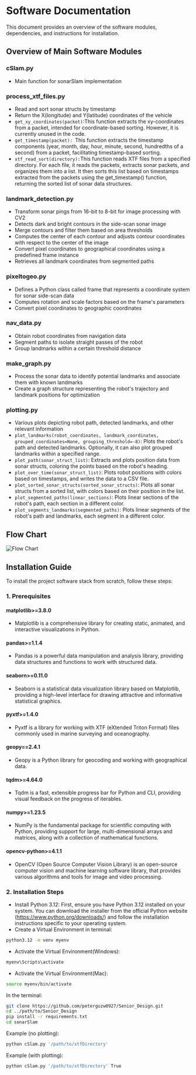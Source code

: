 # Software Documentation

This document provides an overview of the software modules, dependencies, and instructions for installation.

## Overview of Main Software Modules

### cSlam.py
- Main function for sonarSlam implementation

### process_xtf_files.py
- Read and sort sonar structs by timestamp
- Return the X(longitude) and Y(latitude) coordinates of the vehicle
- `get_xy_coordinates(packet)`:This function extracts the xy-coordinates from a packet, intended for coordinate-based sorting. However, it is currently unused in the code.
- `get_timestamp(packet): `This function extracts the timestamp components (year, month, day, hour, minute, second, hundredths of a second) from a packet, facilitating timestamp-based sorting.
- `xtf_read_sort(directory):`This function reads XTF files from a specified directory. For each file, it reads the packets, extracts sonar packets, and organizes them into a list. It then sorts this list based on timestamps extracted from the packets using the get_timestamp() function, returning the sorted list of sonar data structures.

### landmark_detection.py
- Transform sonar pings from 16-bit to 8-bit for image processing with CV2
- Detects dark and bright contours in the side-scan sonar image
- Merge contours and filter them based on area thresholds
- Computes the center of each contour and adjusts contour coordinates with respect to the center of the image
- Convert pixel coordinates to geographical coordinates using a predefined frame instance
- Retrieves all landmark coordinates from segmented paths

### pixeltogeo.py
- Defines a Python class called frame that represents a coordinate system for sonar side-scan data
- Computes rotation and scale factors based on the frame's parameters
- Convert pixel coordinates to geographic coordinates

### nav_data.py
- Obtain robot coordinates from navigation data
- Segment paths to isolate straight passes of the robot
- Group landmarks within a certain threshold distance

### make_graph.py
- Process the sonar data to identify potential landmarks and associate them with known landmarks
- Create a graph structure representing the robot's trajectory and landmark positions for optimization

### plotting.py
- Various plots depicting robot path, detected landmarks, and other relevant information
- `plot_landmarks(robot_coordinates, landmark_coordinates, grouped_coordinates=None, grouping_threshold=-8)`: Plots the robot's path and detected landmarks. Optionally, it can also plot grouped landmarks within a specified range.
- `plot_path(sonar_struct_list)`: Extracts and plots position data from sonar structs, coloring the points based on the robot's heading.
- `plot_over_time(sonar_struct_list)`: Plots robot positions with colors based on timestamps, and writes the data to a CSV file.
- `plot_sorted_sonar_structs(sorted_sonar_structs)`: Plots all sonar structs from a sorted list, with colors based on their position in the list.
- `plot_segmented_paths(linear_sections)`: Plots linear sections of the robot's path, each section in a different color.
- `plot_segments_landmarks(segmented_paths)`: Plots linear segments of the robot's path and landmarks, each segment in a different color.
  
## Flow Chart

![Flow Chart](https://github.com/peterguzw0927/Senior_Design/assets/130591044/55051beb-e09a-4852-8ec7-d313dbbab899)

## Installation Guide

To install the project software stack from scratch, follow these steps:

### 1. Prerequisites

#### matplotlib>=3.8.0
- Matplotlib is a comprehensive library for creating static, animated, and interactive visualizations in Python.

#### pandas>=1.1.4
- Pandas is a powerful data manipulation and analysis library, providing data structures and functions to work with structured data.

#### seaborn>=0.11.0
- Seaborn is a statistical data visualization library based on Matplotlib, providing a high-level interface for drawing attractive and informative statistical graphics.

#### pyxtf>=1.4.0
- Pyxtf is a library for working with XTF (eXtended Triton Format) files commonly used in marine surveying and oceanography.

#### geopy==2.4.1
- Geopy is a Python library for geocoding and working with geographical data.

#### tqdm>=4.64.0
- Tqdm is a fast, extensible progress bar for Python and CLI, providing visual feedback on the progress of iterables.

#### numpy>=1.23.5
- NumPy is the fundamental package for scientific computing with Python, providing support for large, multi-dimensional arrays and matrices, along with a collection of mathematical functions.

#### opencv-python>=4.1.1
- OpenCV (Open Source Computer Vision Library) is an open-source computer vision and machine learning software library, that provides various algorithms and tools for image and video processing.

### 2. Installation Steps
- Install Python 3.12:
First, ensure you have Python 3.12 installed on your system. You can download the installer from the official Python website (https://www.python.org/downloads/) and follow the installation instructions specific to your operating system.
- Create a Virtual Environment in terminal:
```bash
python3.12 -m venv myenv
```
- Activate the Virtual Environment(Windows):
```bash
myenv\Scripts\activate
```
- Activate the Virtual Environment(Mac):
```bash
source myenv/bin/activate
```
In the terminal:

```bash
git clone https://github.com/peterguzw0927/Senior_Design.git
cd ../path/to/Senior_Design
pip install -r requirements.txt
cd sonarSlam
```
Example (no plotting):

```bash
python cSlam.py '/path/to/xtfDirectory'
```

Example (with plotting):

```bash
python cSlam.py '/path/to/xtfDirectory' True
```
